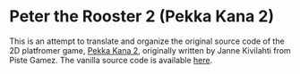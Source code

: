 # Peter the Rooster 2 (Pekka Kana 2)
This is an attempt to translate and organize the original source code of the 2D platfromer game, [Pekka Kana 2](https://pistegamez.net/game_pk2.html), originally written by Janne Kivilahti from Piste Gamez.
The vanilla source code is available [here](https://www.pistegamez.net/PK2/PK2Source.zip).

